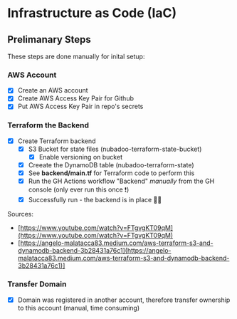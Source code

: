 # Infrastructure as Code (IaC)

## Prelimanary Steps

These steps are done manually for inital setup:

### AWS Account
- [X] Create an AWS account
- [X] Create AWS Access Key Pair for Github
- [X] Put AWS Access Key Pair in repo's secrets

### Terraform the Backend
- [X] Create Terraform backend
  - [X] S3 Bucket for state files (nubadoo-terraform-state-bucket)
    - [X] Enable versioning on bucket
  - [X] Creeate the DynamoDB table (nubadoo-terraform-state)
  - [X] See **backend/main.tf** for Terraform code to perform this
  - [X] Run the GH Actions workflow "Backend" _manually_ from the GH console (only ever run this once ❗)
  - [X] Successfully run - the backend is in place 🧑‍🚀
     
Sources: 
- [https://www.youtube.com/watch?v=FTgvgKT09qM](https://www.youtube.com/watch?v=FTgvgKT09qM)
- [https://angelo-malatacca83.medium.com/aws-terraform-s3-and-dynamodb-backend-3b28431a76c1](https://angelo-malatacca83.medium.com/aws-terraform-s3-and-dynamodb-backend-3b28431a76c1)]

### Transfer Domain
- [X] Domain was registered in another account, therefore transfer ownership to this account (manual, time consuming)
     

